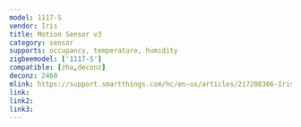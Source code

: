 ```yaml
---
model: 1117-S
vendor: Iris
title: Motion Sensor v3
category: sensor
supports: occupancy, temperature, humidity
zigbeemodel: ['1117-S']
compatible: [zha,deconz]
deconz: 2460
mlink: https://support.smartthings.com/hc/en-us/articles/217208366-Iris-Motion-Sensor
link: 
link2: 
link3: 
---
```


